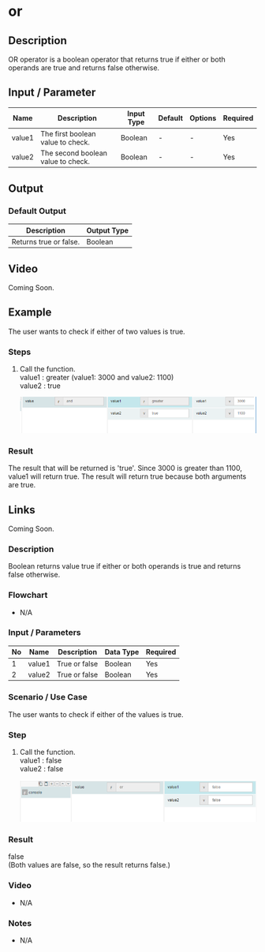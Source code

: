 # or

## Description

OR operator is a boolean operator that returns true if either or both operands are true and returns false otherwise. 

## Input / Parameter

| Name | Description | Input Type | Default | Options | Required |
| ------ | ------ | ------ | ------ | ------ | ------ |
| value1 | The first boolean value to check. | Boolean | - | - | Yes |
| value2 | The second boolean value to check. | Boolean | - | - | Yes |

## Output

### Default Output

| Description | Output Type |
| ------ | ------ |
| Returns true or false. | Boolean |

## Video

Coming Soon.

## Example

The user wants to check if either of two values is true.

### Steps

1. Call the function.
    </br>
    value1 : greater (value1:  3000 and value2:  1100)<br />
    value2 : true<br />

    ![](../../../../document/function/Logical/and/and-step-1.png?raw=true)

### Result

The result that will be returned is 'true'. Since 3000 is greater than 1100, value1 will return true. The result will return true because both arguments are true.

## Links

Coming Soon.
### Description

Boolean returns value true if either or both operands is true and returns false otherwise.

### Flowchart

- N/A 

### Input / Parameters

| No | Name | Description | Data Type | Required |
| ------ | ------ | ------ |------ | ------ |
| 1 | value1 | True or false | Boolean | Yes  |
| 2 | value2 | True or false | Boolean | Yes  |

### Scenario / Use Case

The user wants to check if either of the values is true.

### Step

1. Call the function.
    </br>
    value1 : false <br />
    value2 : false <br />

    ![](../../../../document/function/Logical/or/or-step-1.png?raw=true)
    
### Result

false <br>
(Both values are false, so the result returns false.)

### Video

- N/A

<!--[![Video](http://i.imgur.com/Ot5DWAW.png)](https://youtu.be/StTqXEQ2l-Y?t=35s)-->

### Notes

- N/A
